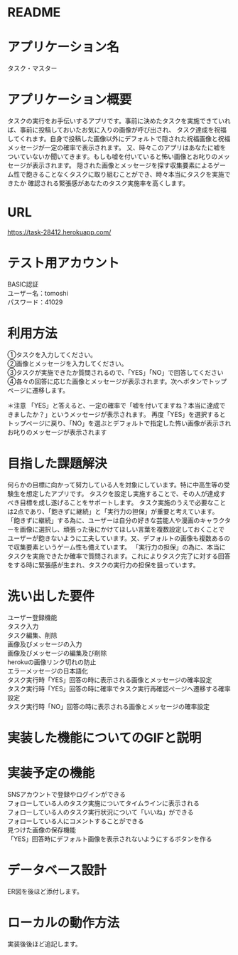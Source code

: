 # README

# アプリケーション名
タスク・マスター

# アプリケーション概要
タスクの実行をお手伝いするアプリです。事前に決めたタスクを実施できていれば、事前に投稿しておいたお気に入りの画像が呼び出され、
タスク達成を祝福してくれます。自身で投稿した画像以外にデフォルトで隠された祝福画像と祝福メッセージが一定の確率で表示されます。
又、時々このアプリはあなたに嘘をついていないか聞いてきます。もしも嘘を付いていると怖い画像とお叱りのメッセージが表示されます。
隠された画像とメッセージを探す収集要素によるゲーム性で飽きることなくタスクに取り組むことができ、時々本当にタスクを実施できたか
確認される緊張感があなたのタスク実施率を高くします。

# URL
https://task-28412.herokuapp.com/

# テスト用アカウント
BASIC認証  
ユーザー名：tomoshi  
パスワード：41029  

# 利用方法
①タスクを入力してください。  
②画像とメッセージを入力してください。  
③タスクが実施できたか質問されるので、「YES」「NO」で回答してください  
④各々の回答に応じた画像とメッセージが表示されます。次へボタンでトップページに遷移します。  

＊注意
「YES」と答えると、一定の確率で「嘘を付いてますね？本当に達成できましたか？」というメッセージが表示されます。
再度「YES」を選択するとトップページに戻り、「NO」を選ぶとデフォルトで指定した怖い画像が表示されお叱りのメッセージが表示されます  

# 目指した課題解決
何らかの目標に向かって努力している人を対象にしています。特に中高生等の受験生を想定したアプリです。
タスクを設定し実施することで、その人が達成すべき目標を成し遂げることをサポートします。
タスク実施のうえで必要なことは2点であり、「飽きずに継続」と「実行力の担保」が重要と考えています。
「飽きずに継続」する為に、ユーザーは自分の好きな芸能人や漫画のキャラクターを画像に選択し、頑張った後にかけてほしい言葉を複数設定しておくことで
ユーザーが飽きないように工夫しています。又、デフォルトの画像も複数あるので収集要素というゲーム性も備えています。
「実行力の担保」の為に、本当にタスクを実施できたか確率で質問されます。これによりタスク完了に対する回答をする時に緊張感が生まれ、タスクの実行力の担保を狙っています。


# 洗い出した要件
ユーザー登録機能  
タスク入力  
タスク編集、削除  
画像及びメッセージの入力  
画像及びメッセージの編集及び削除  
herokuの画像リンク切れの防止  
エラーメッセージの日本語化  
タスク実行時「YES」回答の時に表示される画像とメッセージの確率設定  
タスク実行時「YES」回答の時に確率でタスク実行再確認ページへ遷移する確率設定  
タスク実行時「NO」回答の時に表示される画像とメッセージの確率設定  


# 実装した機能についてのGIFと説明


# 実装予定の機能
SNSアカウントで登録やログインができる  
フォローしている人のタスク実施についてタイムラインに表示される  
フォローしている人のタスク実行状況について「いいね」ができる  
フォローしている人にコメントすることができる  
見つけた画像の保存機能  
「YES」回答時にデフォルト画像を表示されないようにするボタンを作る  

# データベース設計
ER図を後ほど添付します。

# ローカルの動作方法
実装後後ほど追記します。





